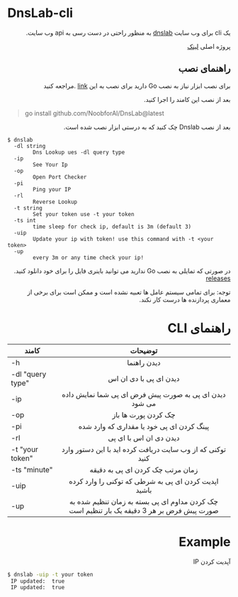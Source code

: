 # DnsLab-cli

<div dir="rtl">

یک cli برای وب سایت [dnslab](https://dnslab.link) به منظور راحتی در دست رسی به api وب سایت.

پروژه اصلی [لینک](https://github.com/AkbarAsghari/DNSLab-WebSite)

## راهنمای نصب

برای نصب ابزار نیاز به نصب Go
دارید برای نصب به این [link](https://go.dev/doc/install) .مراجعه کنید

بعد از نصب این کامند را اجرا کنید.

<div dir="ltr">

> go install github.com/NoobforAl/DnsLab@latest

</div>

بعد از نصب Dnslab
چک کنید که به درستی ابزار نصب شده است.

<div dir="ltr">

```
$ dnslab
  -dl string
        Dns Lookup ues -dl query type
  -ip
        See Your Ip
  -op
        Open Port Checker
  -pi
        Ping your IP
  -rl
        Reverse Lookup
  -t string
        Set your token use -t your token
  -ts int
        time sleep for check ip, default is 3m (default 3)
  -uip
        Update your ip with token! use this command with -t <your token>
  -up
        every 3m or any time check your ip!

```

</div>

در صورتی که تمایلی به نصب Go
ندارید می توانید باینری فایل را برای خود دانلود کنید.
[releases](https://github.com/NoobforAl/DnsLab/releases)

توجه: برای تمامی سیستم عامل ها تعبیه نشده است
و ممکن است برای برخی از معماری پردازنده ها درست کار نکند.

# راهنمای CLI

<div dir="ltr">

| کامند |                                         توضیحات                                          |
| ----- | :--------------------------------------------------------------------------------------: |
| -h    |                                       دیدن راهنما                                        |
| -dl "query type"  |                                  دیدن ای پی با دی ان اس                                  |
| -ip   |                  دیدن ای پی به صورت پیش فرض ای پی شما نمایش داده می شود                  |
| -op   |                                   چک کردن پورت ها باز                                    |
| -pi   |                        پینگ کردن ای پی خود یا مقداری که وارد شده                         |
| -rl   |                                  دیدن دی ان اس با ای پی                                  |
| -t  "your token"  |                توکنی که از وب سایت دریافت کرده اید با این دستور وارد کنید                |
| -ts "minute"  |                             زمان مرتب چک کردن ای پی به دقیقه                              |
| -uip  |                   اپدیت کردن ای پی به شرطی که توکنی را وارد کرده باشید                   |
| -up   | چک کردن مداوم ای پی بسته به زمان تنظیم شده به صورت پیش فرض بر هر 3 دقیقه یک بار تنظیم است |

</div>

# Example

آپدیت کردن IP

<div dir="ltr">

```bash
$ dnslab -uip -t your token
 IP updated:  true
 IP updated:  true
```

</div>

</div>
